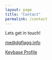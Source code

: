 ```yaml
---
layout: page
title: "Contact"
permalink: /contact
---
```


Lets get in touch!

<me@dgflagg.info>

[Keybase Profile](https://keybase.io/dgflagg)